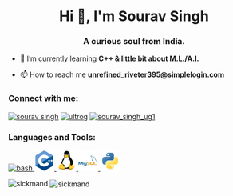 <h1 align="center">Hi 👋, I'm Sourav Singh</h1>
<h3 align="center">A curious soul from India.</h3>

- 🌱 I’m currently learning **C++ & little bit about M.L./A.I.**

- 📫 How to reach me **unrefined_riveter395@simplelogin.com**

<h3 align="left">Connect with me:</h3>
<p align="left">
<a href="https://linkedin.com/in/sourav singh" target="blank"><img align="center" src="https://raw.githubusercontent.com/rahuldkjain/github-profile-readme-generator/master/src/images/icons/Social/linked-in-alt.svg" alt="sourav singh" height="30" width="40" /></a>
<a href="https://kaggle.com/ultrog" target="blank"><img align="center" src="https://raw.githubusercontent.com/rahuldkjain/github-profile-readme-generator/master/src/images/icons/Social/kaggle.svg" alt="ultrog" height="30" width="40" /></a>
<a href="https://www.hackerrank.com/sourav_singh_ug1" target="blank"><img align="center" src="https://raw.githubusercontent.com/rahuldkjain/github-profile-readme-generator/master/src/images/icons/Social/hackerrank.svg" alt="sourav_singh_ug1" height="30" width="40" /></a>
</p>

<h3 align="left">Languages and Tools:</h3>
<p align="left"> <a href="https://www.gnu.org/software/bash/" target="_blank" rel="noreferrer"> <img src="https://www.vectorlogo.zone/logos/gnu_bash/gnu_bash-icon.svg" alt="bash" width="40" height="40"/> </a> <a href="https://www.w3schools.com/cpp/" target="_blank" rel="noreferrer"> <img src="https://raw.githubusercontent.com/devicons/devicon/master/icons/cplusplus/cplusplus-original.svg" alt="cplusplus" width="40" height="40"/> </a> <a href="https://www.linux.org/" target="_blank" rel="noreferrer"> <img src="https://raw.githubusercontent.com/devicons/devicon/master/icons/linux/linux-original.svg" alt="linux" width="40" height="40"/> </a> <a href="https://www.mysql.com/" target="_blank" rel="noreferrer"> <img src="https://raw.githubusercontent.com/devicons/devicon/master/icons/mysql/mysql-original-wordmark.svg" alt="mysql" width="40" height="40"/> </a> <a href="https://www.python.org" target="_blank" rel="noreferrer"> <img src="https://raw.githubusercontent.com/devicons/devicon/master/icons/python/python-original.svg" alt="python" width="40" height="40"/> </a> </p>

<p><img align="left" src="https://github-readme-stats.vercel.app/api/top-langs?username=sickmand&show_icons=true&locale=en&layout=compact" alt="sickmand" /></p>

<p>&nbsp;<img align="center" src="https://github-readme-stats.vercel.app/api?username=sickmand&show_icons=true&locale=en" alt="sickmand" /></p>
